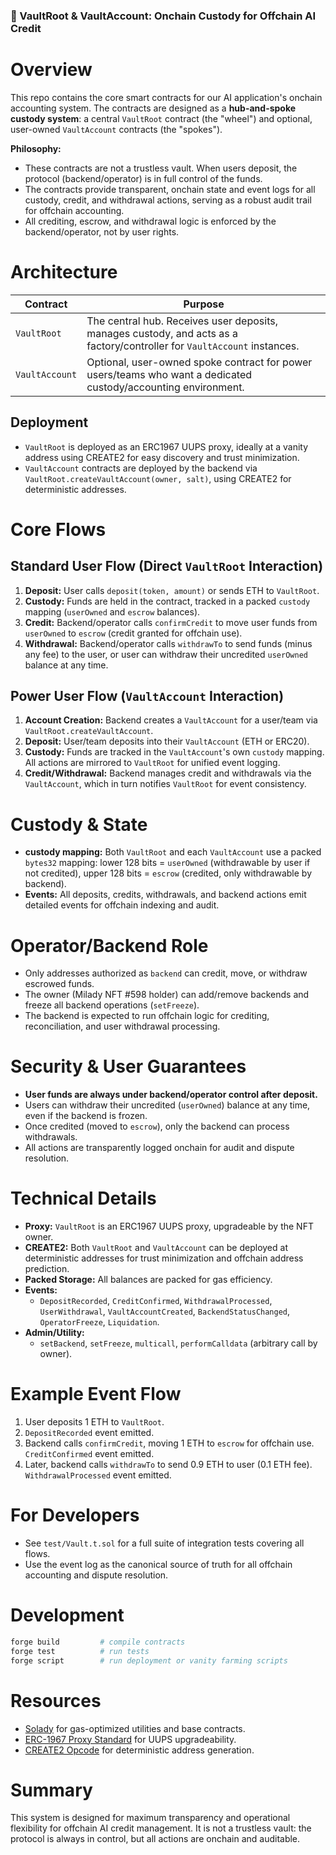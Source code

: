 ### 🏦 VaultRoot & VaultAccount: Onchain Custody for Offchain AI Credit

# Overview

This repo contains the core smart contracts for our AI application's onchain accounting system. The contracts are designed as a **hub-and-spoke custody system**: a central `VaultRoot` contract (the "wheel") and optional, user-owned `VaultAccount` contracts (the "spokes").

**Philosophy:**
- These contracts are not a trustless vault. When users deposit, the protocol (backend/operator) is in full control of the funds.
- The contracts provide transparent, onchain state and event logs for all custody, credit, and withdrawal actions, serving as a robust audit trail for offchain accounting.
- All crediting, escrow, and withdrawal logic is enforced by the backend/operator, not by user rights.

# Architecture

| Contract       | Purpose                                                                                             |
|----------------|-----------------------------------------------------------------------------------------------------|
| `VaultRoot`    | The central hub. Receives user deposits, manages custody, and acts as a factory/controller for `VaultAccount` instances. |
| `VaultAccount` | Optional, user-owned spoke contract for power users/teams who want a dedicated custody/accounting environment. |

## Deployment
- `VaultRoot` is deployed as an ERC1967 UUPS proxy, ideally at a vanity address using CREATE2 for easy discovery and trust minimization.
- `VaultAccount` contracts are deployed by the backend via `VaultRoot.createVaultAccount(owner, salt)`, using CREATE2 for deterministic addresses.

# Core Flows

## Standard User Flow (Direct `VaultRoot` Interaction)
1. **Deposit:** User calls `deposit(token, amount)` or sends ETH to `VaultRoot`.
2. **Custody:** Funds are held in the contract, tracked in a packed `custody` mapping (`userOwned` and `escrow` balances).
3. **Credit:** Backend/operator calls `confirmCredit` to move user funds from `userOwned` to `escrow` (credit granted for offchain use).
4. **Withdrawal:** Backend/operator calls `withdrawTo` to send funds (minus any fee) to the user, or user can withdraw their uncredited `userOwned` balance at any time.

## Power User Flow (`VaultAccount` Interaction)
1. **Account Creation:** Backend creates a `VaultAccount` for a user/team via `VaultRoot.createVaultAccount`.
2. **Deposit:** User/team deposits into their `VaultAccount` (ETH or ERC20).
3. **Custody:** Funds are tracked in the `VaultAccount`'s own `custody` mapping. All actions are mirrored to `VaultRoot` for unified event logging.
4. **Credit/Withdrawal:** Backend manages credit and withdrawals via the `VaultAccount`, which in turn notifies `VaultRoot` for event consistency.

# Custody & State
- **custody mapping:** Both `VaultRoot` and each `VaultAccount` use a packed `bytes32` mapping: lower 128 bits = `userOwned` (withdrawable by user if not credited), upper 128 bits = `escrow` (credited, only withdrawable by backend).
- **Events:** All deposits, credits, withdrawals, and backend actions emit detailed events for offchain indexing and audit.

# Operator/Backend Role
- Only addresses authorized as `backend` can credit, move, or withdraw escrowed funds.
- The owner (Milady NFT #598 holder) can add/remove backends and freeze all backend operations (`setFreeze`).
- The backend is expected to run offchain logic for crediting, reconciliation, and user withdrawal processing.

# Security & User Guarantees
- **User funds are always under backend/operator control after deposit.**
- Users can withdraw their uncredited (`userOwned`) balance at any time, even if the backend is frozen.
- Once credited (moved to `escrow`), only the backend can process withdrawals.
- All actions are transparently logged onchain for audit and dispute resolution.

# Technical Details
- **Proxy:** `VaultRoot` is an ERC1967 UUPS proxy, upgradeable by the NFT owner.
- **CREATE2:** Both `VaultRoot` and `VaultAccount` can be deployed at deterministic addresses for trust minimization and offchain address prediction.
- **Packed Storage:** All balances are packed for gas efficiency.
- **Events:**
  - `DepositRecorded`, `CreditConfirmed`, `WithdrawalProcessed`, `UserWithdrawal`, `VaultAccountCreated`, `BackendStatusChanged`, `OperatorFreeze`, `Liquidation`.
- **Admin/Utility:**
  - `setBackend`, `setFreeze`, `multicall`, `performCalldata` (arbitrary call by owner).

# Example Event Flow
1. User deposits 1 ETH to `VaultRoot`.
2. `DepositRecorded` event emitted.
3. Backend calls `confirmCredit`, moving 1 ETH to `escrow` for offchain use. `CreditConfirmed` event emitted.
4. Later, backend calls `withdrawTo` to send 0.9 ETH to user (0.1 ETH fee). `WithdrawalProcessed` event emitted.

# For Developers
- See `test/Vault.t.sol` for a full suite of integration tests covering all flows.
- Use the event log as the canonical source of truth for all offchain accounting and dispute resolution.

# Development
```bash
forge build         # compile contracts
forge test          # run tests
forge script        # run deployment or vanity farming scripts
```

# Resources
- [Solady](https://github.com/vectorized/solady) for gas-optimized utilities and base contracts.
- [ERC-1967 Proxy Standard](https://eips.ethereum.org/EIPS/eip-1967) for UUPS upgradeability.
- [CREATE2 Opcode](https://eips.ethereum.org/EIPS/eip-1014) for deterministic address generation.

# Summary
This system is designed for maximum transparency and operational flexibility for offchain AI credit management. It is not a trustless vault: the protocol is always in control, but all actions are onchain and auditable.